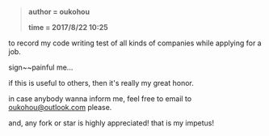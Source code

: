 > __author = oukohou__ 
> 
>   __time     = 2017/8/22 10:25__ 

to record my code writing test of all kinds of companies while applying for a job.

sign~~painful me...

if this is useful to others, then it's really my great honor.

in case anybody wanna inform me, feel free to email to <oukohou@outlook.com> please.

and, any fork or star is highly appreciated! that is my impetus! 
